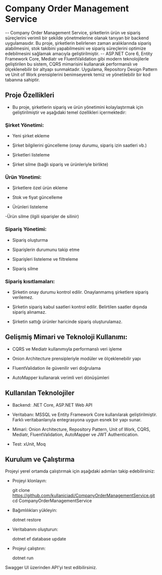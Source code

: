 # Company Order Management Service

-- Company Order Management Service, şirketlerin ürün ve sipariş süreçlerini verimli bir şekilde yönetmelerine olanak tanıyan bir backend uygulamasıdır. Bu proje, şirketlerin belirlenen zaman aralıklarında sipariş alabilmesini, stok takibini yapabilmesini ve sipariş süreçlerini optimize edebilmesini sağlamak amacıyla geliştirilmiştir.
-- ASP.NET Core 6, Entity Framework Core, Mediatr ve FluentValidation gibi modern teknolojilerle geliştirilen bu sistem, CQRS mimarisini kullanarak performanslı ve ölçeklenebilir bir altyapı sunmaktadır. Uygulama, Repository Design Pattern ve Unit of Work prensiplerini benimseyerek temiz ve yönetilebilir bir kod tabanına sahiptir.

## Proje Özellikleri

- Bu proje, şirketlerin sipariş ve ürün yönetimini kolaylaştırmak için geliştirilmiştir ve aşağıdaki temel özellikleri içermektedir:

### Şirket Yönetimi:

- Yeni şirket ekleme

- Şirket bilgilerini güncelleme (onay durumu, sipariş izin saatleri vb.)

- Şirketleri listeleme

- Şirket silme (bağlı sipariş ve ürünleriyle birlikte)

### Ürün Yönetimi:

- Şirketlere özel ürün ekleme

- Stok ve fiyat güncelleme

- Ürünleri listeleme

-Ürün silme (ilgili siparişler de silinir)

### Sipariş Yönetimi:

- Sipariş oluşturma

- Siparişlerin durumunu takip etme

- Siparişleri listeleme ve filtreleme

- Sipariş silme

### Sipariş kısıtlamaları:

- Şirketin onay durumu kontrol edilir. Onaylanmamış şirketlere sipariş verilemez.

- Şirketin sipariş kabul saatleri kontrol edilir. Belirtilen saatler dışında sipariş alınamaz.

- Şirketin sattığı ürünler haricinde sipariş oluşturulamaz.

## Gelişmiş Mimari ve Teknoloji Kullanımı:

- CQRS ve Mediatr kullanımıyla performanslı veri işleme

- Onion Architecture prensipleriyle modüler ve ölçeklenebilir yapı

- FluentValidation ile güvenilir veri doğrulama

- AutoMapper kullanarak verimli veri dönüşümleri

## Kullanılan Teknolojiler

- Backend: .NET Core, ASP.NET Web API

- Veritabanı: MSSQL ve Entity Framework Core kullanılarak geliştirilmiştir. Farklı veritabanlarıyla entegrasyona uygun esnek bir yapı sunar.

- Mimari: Onion Architecture, Repository Pattern, Unit of Work, CQRS, Mediatr, FluentValidation, AutoMapper ve  JWT Authentication.

- Test: xUnit, Moq

## Kurulum ve Çalıştırma

Projeyi yerel ortamda çalıştırmak için aşağıdaki adımları takip edebilirsiniz:

- Projeyi klonlayın:

   git clone https://github.com/kullaniciadi/CompanyOrderManagementService.git
   cd CompanyOrderManagementService

- Bağımlılıkları yükleyin:

   dotnet restore

- Veritabanını oluşturun:

   dotnet ef database update

- Projeyi çalıştırın:

   dotnet run

Swagger UI üzerinden API’yi test edibilirsiniz.
